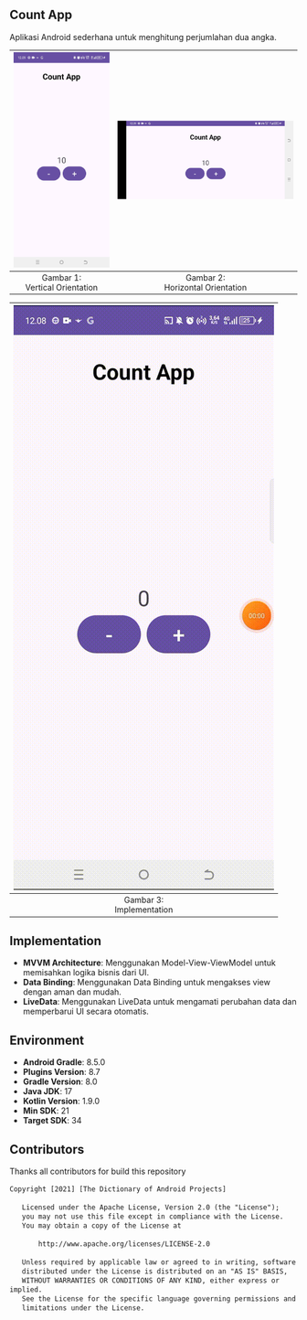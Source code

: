 ## Count App

Aplikasi Android sederhana untuk menghitung perjumlahan dua angka.

| ![Gambar 1](./documentation/SS_CountApp_01.jpg) | ![Gambar 2](./documentation/SS_CountApp_02.jpg) |
|:-----------------------------------------------:|:-----------------------------------------------:|
|       Gambar 1: <br> Vertical Orientation       |      Gambar 2: <br> Horizontal Orientation      |

| ![Gambar 1](./documentation/Video_CountApp.gif) |
|:-----------------------------------------------:|
|          Gambar 3: <br> Implementation          |

## Implementation
- **MVVM Architecture**: Menggunakan Model-View-ViewModel untuk memisahkan logika bisnis dari UI.
- **Data Binding**: Menggunakan Data Binding untuk mengakses view dengan aman dan mudah.
- **LiveData**: Menggunakan LiveData untuk mengamati perubahan data dan memperbarui UI secara otomatis.

## Environment
- **Android Gradle**: 8.5.0
- **Plugins Version**: 8.7
- **Gradle Version**: 8.0
- **Java JDK**: 17
- **Kotlin Version**: 1.9.0
- **Min SDK**: 21
- **Target SDK**: 34

## Contributors
Thanks all contributors for build this repository

```
Copyright [2021] [The Dictionary of Android Projects]

   Licensed under the Apache License, Version 2.0 (the "License");
   you may not use this file except in compliance with the License.
   You may obtain a copy of the License at

       http://www.apache.org/licenses/LICENSE-2.0

   Unless required by applicable law or agreed to in writing, software
   distributed under the License is distributed on an "AS IS" BASIS,
   WITHOUT WARRANTIES OR CONDITIONS OF ANY KIND, either express or implied.
   See the License for the specific language governing permissions and
   limitations under the License.
   
```   
